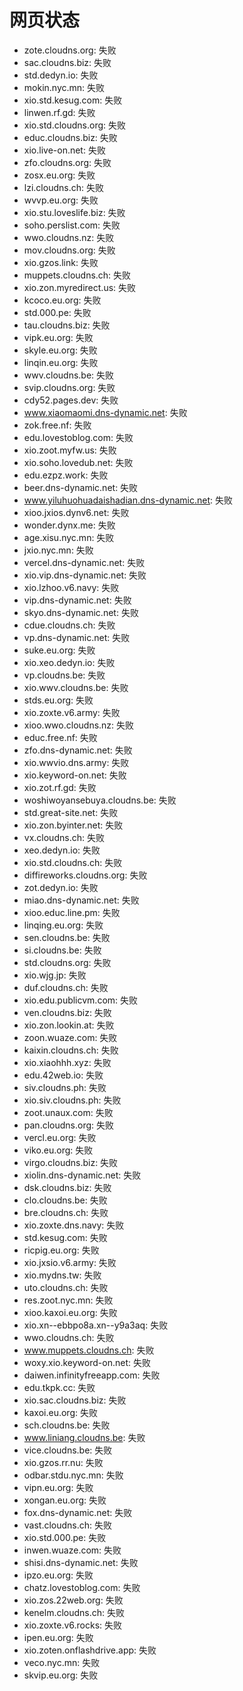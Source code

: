 # 网页状态
- zote.cloudns.org: 失败
- sac.cloudns.biz: 失败
- std.dedyn.io: 失败
- mokin.nyc.mn: 失败
- xio.std.kesug.com: 失败
- linwen.rf.gd: 失败
- xio.std.cloudns.org: 失败
- educ.cloudns.biz: 失败
- xio.live-on.net: 失败
- zfo.cloudns.org: 失败
- zosx.eu.org: 失败
- lzi.cloudns.ch: 失败
- wvvp.eu.org: 失败
- xio.stu.loveslife.biz: 失败
- soho.perslist.com: 失败
- wwo.cloudns.nz: 失败
- mov.cloudns.org: 失败
- xio.gzos.link: 失败
- muppets.cloudns.ch: 失败
- xio.zon.myredirect.us: 失败
- kcoco.eu.org: 失败
- std.000.pe: 失败
- tau.cloudns.biz: 失败
- vipk.eu.org: 失败
- skyle.eu.org: 失败
- linqin.eu.org: 失败
- wwv.cloudns.be: 失败
- svip.cloudns.org: 失败
- cdy52.pages.dev: 失败
- www.xiaomaomi.dns-dynamic.net: 失败
- zok.free.nf: 失败
- edu.lovestoblog.com: 失败
- xio.zoot.myfw.us: 失败
- xio.soho.lovedub.net: 失败
- edu.ezpz.work: 失败
- beer.dns-dynamic.net: 失败
- www.yiluhuohuadaishadian.dns-dynamic.net: 失败
- xioo.jxios.dynv6.net: 失败
- wonder.dynx.me: 失败
- age.xisu.nyc.mn: 失败
- jxio.nyc.mn: 失败
- vercel.dns-dynamic.net: 失败
- xio.vip.dns-dynamic.net: 失败
- xio.lzhoo.v6.navy: 失败
- vip.dns-dynamic.net: 失败
- skyo.dns-dynamic.net: 失败
- cdue.cloudns.ch: 失败
- vp.dns-dynamic.net: 失败
- suke.eu.org: 失败
- xio.xeo.dedyn.io: 失败
- vp.cloudns.be: 失败
- xio.wwv.cloudns.be: 失败
- stds.eu.org: 失败
- xio.zoxte.v6.army: 失败
- xioo.wwo.cloudns.nz: 失败
- educ.free.nf: 失败
- zfo.dns-dynamic.net: 失败
- xio.wwvio.dns.army: 失败
- xio.keyword-on.net: 失败
- xio.zot.rf.gd: 失败
- woshiwoyansebuya.cloudns.be: 失败
- std.great-site.net: 失败
- xio.zon.byinter.net: 失败
- vx.cloudns.ch: 失败
- xeo.dedyn.io: 失败
- xio.std.cloudns.ch: 失败
- diffireworks.cloudns.org: 失败
- zot.dedyn.io: 失败
- miao.dns-dynamic.net: 失败
- xioo.educ.line.pm: 失败
- linqing.eu.org: 失败
- sen.cloudns.be: 失败
- si.cloudns.be: 失败
- std.cloudns.org: 失败
- xio.wjg.jp: 失败
- duf.cloudns.ch: 失败
- xio.edu.publicvm.com: 失败
- ven.cloudns.biz: 失败
- xio.zon.lookin.at: 失败
- zoon.wuaze.com: 失败
- kaixin.cloudns.ch: 失败
- xio.xiaohhh.xyz: 失败
- edu.42web.io: 失败
- siv.cloudns.ph: 失败
- xio.siv.cloudns.ph: 失败
- zoot.unaux.com: 失败
- pan.cloudns.org: 失败
- vercl.eu.org: 失败
- viko.eu.org: 失败
- virgo.cloudns.biz: 失败
- xiolin.dns-dynamic.net: 失败
- dsk.cloudns.biz: 失败
- clo.cloudns.be: 失败
- bre.cloudns.ch: 失败
- xio.zoxte.dns.navy: 失败
- std.kesug.com: 失败
- ricpig.eu.org: 失败
- xio.jxsio.v6.army: 失败
- xio.mydns.tw: 失败
- uto.cloudns.ch: 失败
- res.zoot.nyc.mn: 失败
- xioo.kaxoi.eu.org: 失败
- xio.xn--ebbpo8a.xn--y9a3aq: 失败
- wwo.cloudns.ch: 失败
- www.muppets.cloudns.ch: 失败
- woxy.xio.keyword-on.net: 失败
- daiwen.infinityfreeapp.com: 失败
- edu.tkpk.cc: 失败
- xio.sac.cloudns.biz: 失败
- kaxoi.eu.org: 失败
- sch.cloudns.be: 失败
- www.liniang.cloudns.be: 失败
- vice.cloudns.be: 失败
- xio.gzos.rr.nu: 失败
- odbar.stdu.nyc.mn: 失败
- vipn.eu.org: 失败
- xongan.eu.org: 失败
- fox.dns-dynamic.net: 失败
- vast.cloudns.ch: 失败
- xio.std.000.pe: 失败
- inwen.wuaze.com: 失败
- shisi.dns-dynamic.net: 失败
- ipzo.eu.org: 失败
- chatz.lovestoblog.com: 失败
- xio.zos.22web.org: 失败
- kenelm.cloudns.ch: 失败
- xio.zoxte.v6.rocks: 失败
- ipen.eu.org: 失败
- xio.zoten.onflashdrive.app: 失败
- veco.nyc.mn: 失败
- skvip.eu.org: 失败
